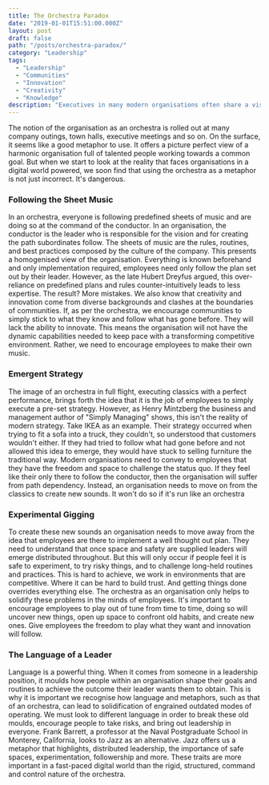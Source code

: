 ```yaml
---
title: The Orchestra Paradox
date: "2019-01-01T15:51:00.000Z"
layout: post
draft: false
path: "/posts/orchestra-paradox/"
category: "Leadership"
tags:
  - "Leadership"
  - "Communities"
  - "Innovation"
  - "Creativity"
  - "Knowledge"
description: "Executives in many modern organisations often share a vision of fragmented business entities working together in harmony. Each united under the guidance of an imposing, creative, talented leader. The musical metaphor of an orchestra is often used to convey this vision. However, an organisation as an orchestra is destined to stand still."
---
```


The notion of the organisation as an orchestra is rolled out at many company outings, town halls, executive meetings and so on. On the surface, it seems like a good metaphor to use. It offers a picture perfect view of a harmonic organisation full of talented people working towards a common goal. But when we start to look at the reality that faces organisations in a digital world powered, we soon find that using the orchestra as a metaphor is not just incorrect. It's dangerous.

### Following the Sheet Music

In an orchestra, everyone is following predefined sheets of music and are doing so at the command of the conductor. In an organisation, the conductor is the leader who is responsible for the vision and for creating the path subordinates follow. The sheets of music are the rules, routines, and best practices composed by the culture of the company. This presents a homogenised view of the organisation. Everything is known beforehand and only implementation required, employees need only follow the plan set out by their leader. However, as the late Hubert Dreyfus argued, this over-reliance on predefined plans and rules counter-intuitively leads to less expertise. The result? More mistakes. We also know that creativity and innovation come from diverse backgrounds and clashes at the boundaries of communities. If, as per the orchestra, we encourage communities to simply stick to what they know and follow what has gone before. They will lack the ability to innovate. This means the organisation will not have the dynamic capabilities needed to keep pace with a transforming competitive environment. Rather, we need to encourage employees to make their own music.

### Emergent Strategy

The image of an orchestra in full flight, executing classics with a perfect performance, brings forth the idea that it is the job of employees to simply execute a pre-set strategy. However, as Henry Mintzberg the business and management author of "Simply Managing" shows, this isn't the reality of modern strategy. Take IKEA as an example. Their strategy occurred when trying to fit a sofa into a truck, they couldn't, so understood that customers wouldn't either. If they had tried to follow what had gone before and not allowed this idea to emerge, they would have stuck to selling furniture the traditional way. Modern organisations need to convey to employees that they have the freedom and space to challenge the status quo. If they feel like their only there to follow the conductor, then the organisation will suffer from path dependency. Instead, an organisation needs to move on from the classics to create new sounds. It won't do so if it's run like an orchestra

### Experimental Gigging

To create these new sounds an organisation needs to move away from the idea that employees are there to implement a well thought out plan. They need to understand that once space and safety are supplied leaders will emerge distributed throughout. But this will only occur if people feel it is safe to experiment, to try risky things, and to challenge long-held routines and practices. This is hard to achieve, we work in environments that are competitive. Where it can be hard to build trust. And getting things done overrides everything else. The orchestra as an organisation only helps to solidify these problems in the minds of employees. It's important to encourage employees to play out of tune from time to time, doing so will uncover new things, open up space to confront old habits, and create new ones. Give employees the freedom to play what they want and innovation will follow.

### The Language of a Leader

Language is a powerful thing. When it comes from someone in a leadership position, it moulds how people within an organisation shape their goals and routines to achieve the outcome their leader wants them to obtain. This is why it is important we recognise how language and metaphors, such as that of an orchestra, can lead to solidification of engrained outdated modes of operating. We must look to different language in order to break these old moulds, encourage people to take risks, and bring out leadership in everyone. Frank Barrett, a professor at the Naval Postgraduate School in Monterey, California, looks to Jazz as an alternative. Jazz offers us a metaphor that highlights, distributed leadership, the importance of safe spaces, experimentation, followership and more. These traits are more important in a fast-paced digital world than the rigid, structured, command and control nature of the orchestra.
